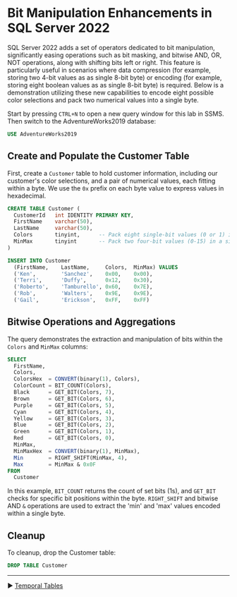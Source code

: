 ﻿# Bit Manipulation Enhancements in SQL Server 2022

SQL Server 2022 adds a set of operators dedicated to bit manipulation, significantly easing operations such as bit masking, and bitwise AND, OR, NOT operations, along with shifting bits left or right. This feature is particularly useful in scenarios where data compression (for example, storing two 4-bit values as as single 8-bit byte) or encoding (for example, storing eight boolean values as as single 8-bit byte) is required. Below is a demonstration utilizing these new capabilities to encode eight possible color selections and pack two numerical values into a single byte.

Start by pressing `CTRL+N` to open a new query window for this lab in SSMS. Then switch to the AdventureWorks2019 database:

```sql
USE AdventureWorks2019
```

## Create and Populate the Customer Table

First, create a `Customer` table to hold customer information, including our customer's color selections, and a pair of numerical values, each fitting within a byte. We use the `0x` prefix on each byte value to express values in hexadecimal.

```sql
CREATE TABLE Customer (
  CustomerId   int IDENTITY PRIMARY KEY,
  FirstName    varchar(50),
  LastName     varchar(50),
  Colors       tinyint,      -- Pack eight single-bit values (0 or 1) in a single byte (0-255)
  MinMax       tinyint       -- Pack two four-bit values (0-15) in a single byte (0-255)
)

INSERT INTO Customer
  (FirstName,    LastName,     Colors,  MinMax) VALUES
  ('Ken',        'Sanchez',    0x00,    0x00),
  ('Terri',      'Duffy',      0x12,    0x30),
  ('Roberto',    'Tamburello', 0x60,    0x7E),
  ('Rob',        'Walters',    0x9E,    0x9E),
  ('Gail',       'Erickson',   0xFF,    0xFF)
```

## Bitwise Operations and Aggregations

The query demonstrates the extraction and manipulation of bits within the `Colors` and `MinMax` columns:

```sql
SELECT
  FirstName,
  Colors,
  ColorsHex  = CONVERT(binary(1), Colors),
  ColorCount = BIT_COUNT(Colors),
  Black      = GET_BIT(Colors, 7),
  Brown      = GET_BIT(Colors, 6),
  Purple     = GET_BIT(Colors, 5),
  Cyan       = GET_BIT(Colors, 4),
  Yellow     = GET_BIT(Colors, 3),
  Blue       = GET_BIT(Colors, 2),
  Green      = GET_BIT(Colors, 1),
  Red        = GET_BIT(Colors, 0),
  MinMax,
  MinMaxHex  = CONVERT(binary(1), MinMax),
  Min        = RIGHT_SHIFT(MinMax, 4),
  Max        = MinMax & 0x0F
FROM
  Customer
```

In this example, `BIT_COUNT` returns the count of set bits (1s), and `GET_BIT` checks for specific bit positions within the byte. `RIGHT_SHIFT` and bitwise AND `&` operations are used to extract the 'min' and 'max' values encoded within a single byte.

## Cleanup

To cleanup, drop the Customer table:

```sql
DROP TABLE Customer
```

___

▶ [Temporal Tables](https://github.com/lennilobel/sql2022-workshop-hol/tree/main/HOL/2.%20Temporal%20Tables)